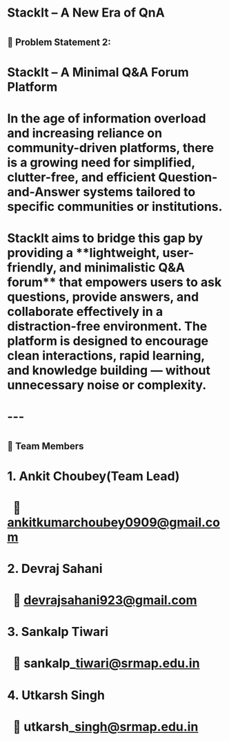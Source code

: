 # StackIt – A New Era of QnA

# 

## 🚀 Problem Statement 2:

# **StackIt – A Minimal Q\&A Forum Platform**

# 

# In the age of information overload and increasing reliance on community-driven platforms, there is a growing need for simplified, clutter-free, and efficient Question-and-Answer systems tailored to specific communities or institutions.

# 

# **StackIt** aims to bridge this gap by providing a \*\*lightweight, user-friendly, and minimalistic Q\&A forum\*\* that empowers users to ask questions, provide answers, and collaborate effectively in a distraction-free environment. The platform is designed to encourage clean interactions, rapid learning, and knowledge building — without unnecessary noise or complexity.

# 

# ---

# 

## 👥 Team Members

# 

# 1\. **Ankit Choubey**(Team Lead)

#    📧 ankitkumarchoubey0909@gmail.com

# 

# 2\. **Devraj Sahani**

#    📧 devrajsahani923@gmail.com

# 

# 3\. **Sankalp Tiwari**

#    📧 sankalp\_tiwari@srmap.edu.in

# 

# 4\. **Utkarsh Singh**

#    📧 utkarsh\_singh@srmap.edu.in



